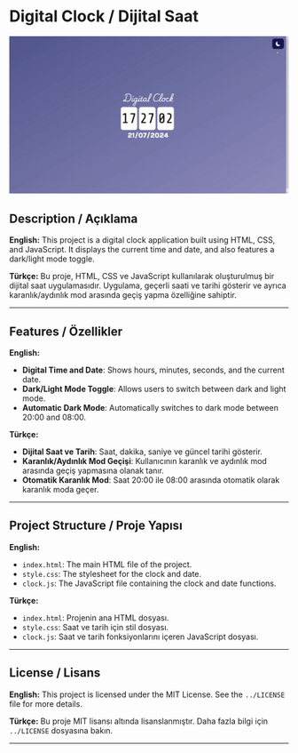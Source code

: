 # Digital Clock / Dijital Saat

![Digital Clock](digitalClock.gif)

## Description / Açıklama

**English:**
This project is a digital clock application built using HTML, CSS, and JavaScript. It displays the current time and date, and also features a dark/light mode toggle.

**Türkçe:**
Bu proje, HTML, CSS ve JavaScript kullanılarak oluşturulmuş bir dijital saat uygulamasıdır. Uygulama, geçerli saati ve tarihi gösterir ve ayrıca karanlık/aydınlık mod arasında geçiş yapma özelliğine sahiptir.

---

## Features / Özellikler

**English:**
- **Digital Time and Date**: Shows hours, minutes, seconds, and the current date.
- **Dark/Light Mode Toggle**: Allows users to switch between dark and light mode.
- **Automatic Dark Mode**: Automatically switches to dark mode between 20:00 and 08:00.

**Türkçe:**
- **Dijital Saat ve Tarih**: Saat, dakika, saniye ve güncel tarihi gösterir.
- **Karanlık/Aydınlık Mod Geçişi**: Kullanıcının karanlık ve aydınlık mod arasında geçiş yapmasına olanak tanır.
- **Otomatik Karanlık Mod**: Saat 20:00 ile 08:00 arasında otomatik olarak karanlık moda geçer.

---

## Project Structure / Proje Yapısı

**English:**
- `index.html`: The main HTML file of the project.
- `style.css`: The stylesheet for the clock and date.
- `clock.js`: The JavaScript file containing the clock and date functions.

**Türkçe:**
- `index.html`: Projenin ana HTML dosyası.
- `style.css`: Saat ve tarih için stil dosyası.
- `clock.js`: Saat ve tarih fonksiyonlarını içeren JavaScript dosyası.

---

## License / Lisans

**English:**
This project is licensed under the MIT License. See the `../LICENSE` file for more details.

**Türkçe:**
Bu proje MIT lisansı altında lisanslanmıştır. Daha fazla bilgi için `../LICENSE` dosyasına bakın.

---
